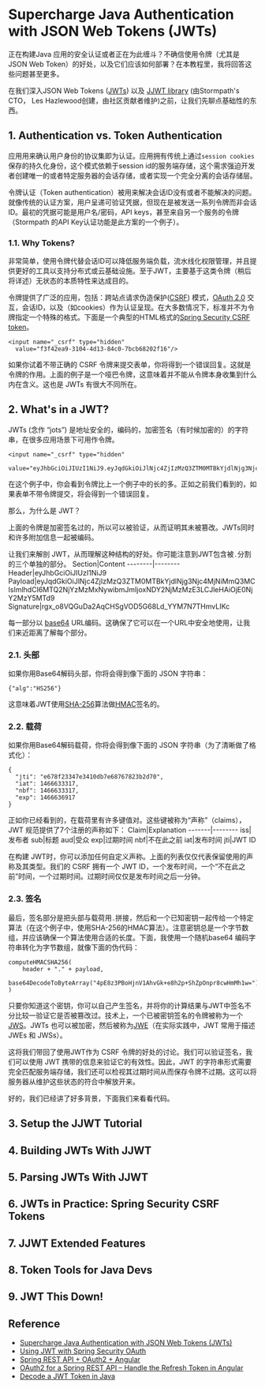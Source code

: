 # Supercharge Java Authentication with JSON Web Tokens (JWTs)
正在构建Java 应用的安全认证或者正在为此缠斗？不确信使用令牌（尤其是JSON Web Token）的好处，以及它们应该如何部署？在本教程里，我将回答这些问题甚至更多。

在我们深入JSON Web Tokens ([JWTs](https://en.wikipedia.org/wiki/JSON_Web_Token)) 以及 [JJWT library](https://github.com/jwtk/jjwt) (由Stormpath's CTO， Les Hazlewood创建，由社区贡献者维护)之前，让我们先聊点基础性的东西。
## 1. Authentication vs. Token Authentication
应用用来确认用户身份的协议集即为认证。应用拥有传统上通过`session cookies`保存的持久化身份，这个模式依赖于session id的服务端存储，这个需求强迫开发者创建唯一的或者特定服务器的会话存储，或者实现一个完全分离的会话存储层。

令牌认证（Token authentication）被用来解决会话ID没有或者不能解决的问题。就像传统的认证方案，用户呈递可验证凭据，但现在是被发送一系列令牌而非会话ID。最初的凭据可能是用户名/密码，API keys，甚至来自另一个服务的令牌（Stormpath 的API Key认证功能是此方案的一个例子）。
### 1.1. Why Tokens?
非常简单，使用令牌代替会话ID可以降低服务端负载，流水线化权限管理，并且提供更好的工具以支持分布式或云基础设施。至于JWT，主要基于这类令牌（稍后将详述）无状态的本质特性来达成目的。

令牌提供了广泛的应用，包括：跨站点请求伪造保护([CSRF](https://cheatsheetseries.owasp.org/cheatsheets/Cross-Site_Request_Forgery_Prevention_Cheat_Sheet.html)) 模式，[OAuth 2.0](https://tools.ietf.org/html/rfc6749) 交互，会话ID，以及（如cookies）作为认证呈现。在大多数情况下，标准并不为令牌指定一个特殊的格式。下面是一个典型的HTML格式的[Spring Security CSRF token](https://docs.spring.io/spring-security/site/docs/current/api/org/springframework/security/web/csrf/CsrfToken.html)。
```
<input name="_csrf" type="hidden" 
  value="f3f42ea9-3104-4d13-84c0-7bcb68202f16"/>
```
如果你试着不带正确的 CSRF 令牌来提交表单，你将得到一个错误回复。这就是令牌的作用。上面的例子是一个哑巴令牌，这意味着并不能从令牌本身收集到什么内在含义。这也是 JWTs 有很大不同所在。
## 2. What's in a JWT?
JWTs (念作 “jots”) 是地址安全的，编码的，加密签名（有时候加密的）的字符串，在很多应用场景下可用作令牌。
```
<input name="_csrf" type="hidden" 
  value="eyJhbGciOiJIUzI1NiJ9.eyJqdGkiOiJlNjc4ZjIzMzQ3ZTM0MTBkYjdlNjg3Njc4MjNiMmQ3MCIsImlhdCI6MTQ2NjYzMzMxNywibmJmIjoxNDY2NjMzMzE3LCJleHAiOjE0NjY2MzY5MTd9.rgx_o8VQGuDa2AqCHSgVOD5G68Ld_YYM7N7THmvLIKc"/>
```
在这个例子中，你会看到令牌比上一个例子中的长的多。正如之前我们看到的，如果表单不带令牌提交，将会得到一个错误回复。

那么，为什么是 JWT？

上面的令牌是加密签名过的，所以可以被验证，从而证明其未被篡改。JWTs同时和许多附加信息一起被编码。

让我们来解剖 JWT，从而理解这种结构的好处。你可能注意到JWT包含被`.`分割的三个单独的部分。
Section|Content
--------|--------
Header|eyJhbGciOiJIUzI1NiJ9
Payload|eyJqdGkiOiJlNjc4ZjIzMzQ3ZTM0MTBkYjdlNjg3Njc4MjNiMmQ3MCIsImlhdCI6MTQ2NjYzMzMxNywibmJmIjoxNDY2NjMzMzE3LCJleHAiOjE0NjY2MzY5MTd9
Signature|rgx_o8VQGuDa2AqCHSgVOD5G68Ld_YYM7N7THmvLIKc

每一部分以 [base64](https://en.wikipedia.org/wiki/Base64) URL编码。这确保了它可以在一个URL中安全地使用，让我们来近距离了解每个部分。
### 2.1. 头部
如果你用Base64解码头部，你将会得到像下面的 JSON 字符串：
```
{"alg":"HS256"}
```
这意味着JWT使用[SHA-256](https://en.wikipedia.org/wiki/SHA-2)算法做[HMAC](https://en.wikipedia.org/wiki/Hash-based_message_authentication_code)签名的。
### 2.2. 载荷
如果你用Base64解码载荷，你将会得到像下面的 JSON 字符串（为了清晰做了格式化）：
```
{
  "jti": "e678f23347e3410db7e68767823b2d70",
  "iat": 1466633317,
  "nbf": 1466633317,
  "exp": 1466636917
}
```
正如你已经看到的，在载荷里有许多键值对。这些键被称为“声称”（claims），JWT 规范提供了7个注册的声称如下：
Claim|Explanation
-------|--------
iss|发布者
sub|标题
aud|受众
exp|过期时间
nbf|不在此之前
iat|发布时间
jti|JWT ID

在构建 JWT时，你可以添加任何自定义声称。上面的列表仅仅代表保留使用的声称及其类型。我们的 CSRF 拥有一个 JWT ID，一个发布时间，一个“不在此之前”时间，一个过期时间。过期时间仅仅是发布时间之后一分钟。
### 2.3. 签名
最后，签名部分是把头部与载荷用`.`拼接，然后和一个已知密钥一起传给一个特定算法（在这个例子中，使用SHA-256的HMAC算法）。注意密钥总是一个字节数组，并应该确保一个算法使用合适的长度。下面，我使用一个随机base64 编码字符串转化为字节数组，就像下面的伪代码：
```
computeHMACSHA256(
    header + "." + payload, 
    base64DecodeToByteArray("4pE8z3PBoHjnV1AhvGk+e8h2p+ShZpOnpr8cwHmMh1w=")
)
```
只要你知道这个密钥，你可以自己产生签名，并将你的计算结果与JWT中签名不分比较一验证它是否被篡改过。技术上，一个已被密钥签名的令牌被称为一个[JWS](https://tools.ietf.org/html/rfc7515)。JWTs 也可以被加密，然后被称为[JWE](https://tools.ietf.org/html/rfc7516)（在实际实践中，JWT 常用于描述 JWEs 和 JWSs）。

这将我们带回了使用JWT作为 CSRF 令牌的好处的讨论。我们可以验证签名，我们可以使用 JWT 携带的信息来验证它的有效性。因此，JWT 的字符串形式需要完全匹配服务端存储，我们还可以检视其过期时间从而保存令牌不过期。这可以将服务器从维护这些状态的符合中解放开来。

好的，我们已经讲了好多背景，下面我们来看看代码。
## 3. Setup the JJWT Tutorial
## 4. Building JWTs With JJWT
## 5. Parsing JWTs With JJWT
## 6. JWTs in Practice: Spring Security CSRF Tokens
## 7. JJWT Extended Features
## 8. Token Tools for Java Devs
## 9. JWT This Down!

## Reference
- [Supercharge Java Authentication with JSON Web Tokens (JWTs)](https://www.baeldung.com/java-json-web-tokens-jjwt)
- [Using JWT with Spring Security OAuth](https://www.baeldung.com/spring-security-oauth-jwt)
- [Spring REST API + OAuth2 + Angular](https://www.baeldung.com/rest-api-spring-oauth2-angular)
- [OAuth2 for a Spring REST API – Handle the Refresh Token in Angular](https://www.baeldung.com/spring-security-oauth2-refresh-token-angular)
- [Decode a JWT Token in Java](https://www.baeldung.com/java-jwt-token-decode)